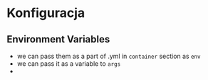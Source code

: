 # Konfiguracja

## Environment Variables

- we can pass them as a part of .yml in `container` section as `env`
- we can pass it as a variable to `args`
- 